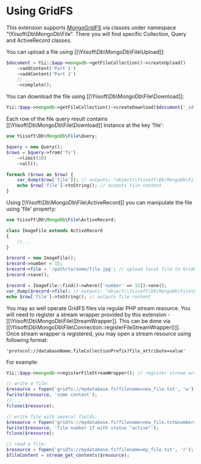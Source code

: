 Using GridFS
============

This extension supports [MongoGridFS](https://docs.mongodb.com/manual/core/gridfs/) via
classes under namespace "\Yiisoft\Db\MongoDb\File".
There you will find specific Collection, Query and ActiveRecord classes.

You can upload a file using [[\Yiisoft\Db\MongoDb\File\Upload]]:

```php
$document = Yii::$app->mongodb->getFileCollection()->createUpload()
    ->addContent('Part 1')
    ->addContent('Part 2')
    // ...
    ->complete();
```

You can download the file using [[\Yiisoft\Db\MongoDb\File\Download]]:

```php
Yii::$app->mongodb->getFileCollection()->createDownload($document['_id'])->toFile('/path/to/file.dat');
```

Each row of the file query result contains [[\Yiisoft\Db\MongoDb\File\Download]] instance at the key 'file':

```php
use Yiisoft\Db\MongoDb\File\Query;

$query = new Query();
$rows = $query->from('fs')
    ->limit(10)
    ->all();

foreach ($rows as $row) {
    var_dump($row['file']); // outputs: "object(\Yiisoft\Db\MongoDb\File\Download)"
    echo $row['file']->toString(); // outputs file content
}
```

Using [\Yiisoft\Db\MongoDb\File\ActiveRecord]] you can manipulate the file using 'file' property:

```php
use Yiisoft\Db\MongoDb\File\ActiveRecord;

class ImageFile extends ActiveRecord
{
    //...
}

$record = new ImageFile();
$record->number = 15;
$record->file = '/path/to/some/file.jpg'; // upload local file to GridFS
$record->save();

$record = ImageFile::find()->where(['number' => 15])->one();
var_dump($record->file); // outputs: "object(\Yiisoft\Db\MongoDb\File\Download)"
echo $row['file']->toString(); // outputs file content
```

You may as well operate GridFS files via regular PHP stream resource.
You will need to register a stream wrapper provided by this extension - [[\Yiisoft\Db\MongoDb\File\StreamWrapper]].
This can be done via [[\Yiisoft\Db\MongoDb\File\Connection::registerFileStreamWrapper()]].
Once stream wrapper is registered, you may open a stream resource using following format:

```
'protocol://databaseName.fileCollectionPrefix?file_attribute=value'
```

For example:

```php
Yii::$app->mongodb->registerFileStreamWrapper(); // register stream wrapper

// write a file:
$resource = fopen('gridfs://mydatabase.fs?filename=new_file.txt', 'w');
fwrite($resource, 'some content');
// ...
fclose($resource);

// write file with several fields:
$resource = fopen('gridfs://mydatabase.fs?filename=new_file.txt&number=17&status=active', 'w');
fwrite($resource, 'file number 17 with status "active"');
fclose($resource);

// read a file:
$resource = fopen('gridfs://mydatabase.fs?filename=my_file.txt', 'r');
$fileContent = stream_get_contents($resource);
```
